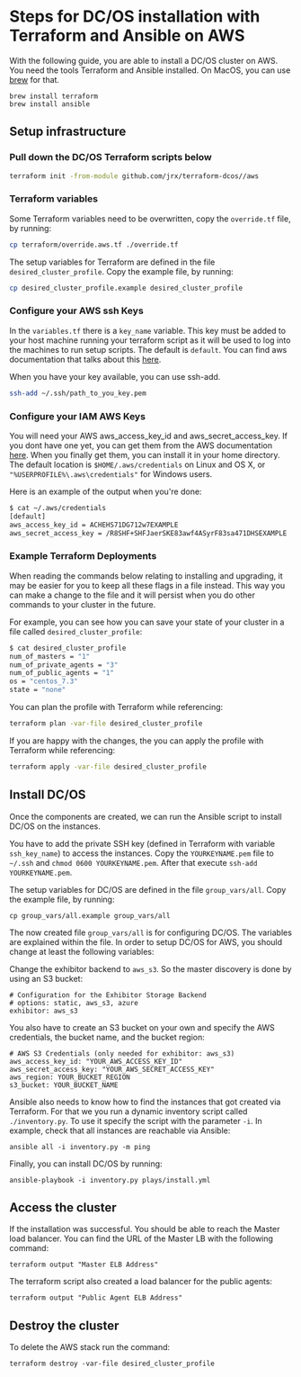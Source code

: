 # Steps for DC/OS installation with Terraform and Ansible on AWS

With the following guide, you are able to install a DC/OS cluster on AWS. You need the tools Terraform and Ansible installed. On MacOS, you can use [brew](https://brew.sh/) for that.

```
brew install terraform
brew install ansible
```

## Setup infrastructure

### Pull down the DC/OS Terraform scripts below

```bash
terraform init -from-module github.com/jrx/terraform-dcos//aws
```

### Terraform variables

Some Terraform variables need to be overwritten, copy the `override.tf` file, by running:
```bash
cp terraform/override.aws.tf ./override.tf
```

The setup variables for Terraform are defined in the file `desired_cluster_profile`. Copy the example file, by running:
```bash
cp desired_cluster_profile.example desired_cluster_profile
```

### Configure your AWS ssh Keys

In the `variables.tf` there is a `key_name` variable. This key must be added to your host machine running your terraform script as it will be used to log into the machines to run setup scripts. The default is `default`. You can find aws documentation that talks about this [here](https://docs.aws.amazon.com/AWSEC2/latest/UserGuide/ec2-key-pairs.html#how-to-generate-your-own-key-and-import-it-to-aws).

When you have your key available, you can use ssh-add.

```bash
ssh-add ~/.ssh/path_to_you_key.pem
```

### Configure your IAM AWS Keys

You will need your AWS aws_access_key_id and aws_secret_access_key. If you dont have one yet, you can get them from the AWS documentation [here](
http://docs.aws.amazon.com/IAM/latest/UserGuide/id_credentials_access-keys.html). When you finally get them, you can install it in your home directory. The default location is `$HOME/.aws/credentials` on Linux and OS X, or `"%USERPROFILE%\.aws\credentials"` for Windows users.

Here is an example of the output when you're done:

```bash
$ cat ~/.aws/credentials
[default]
aws_access_key_id = ACHEHS71DG712w7EXAMPLE
aws_secret_access_key = /R8SHF+SHFJaerSKE83awf4ASyrF83sa471DHSEXAMPLE
```

### Example Terraform Deployments

When reading the commands below relating to installing and upgrading, it may be easier for you to keep all these flags in a file instead. This way you can make a change to the file and it will persist when you do other commands to your cluster in the future.

For example, you can see how you can save your state of your cluster in a file called `desired_cluster_profile`:

```bash
$ cat desired_cluster_profile
num_of_masters = "1"
num_of_private_agents = "3"
num_of_public_agents = "1"
os = "centos_7.3"
state = "none"
```

You can plan the profile with Terraform while referencing:

```bash
terraform plan -var-file desired_cluster_profile
```

If you are happy with the changes, the you can apply the profile with Terraform while referencing:

```bash
terraform apply -var-file desired_cluster_profile
```

## Install DC/OS

Once the components are created, we can run the Ansible script to install DC/OS on the instances.

You have to add the private SSH key (defined in Terraform with variable `ssh_key_name`) to access the instances. Copy the `YOURKEYNAME.pem` file to `~/.ssh` and `chmod 0600 YOURKEYNAME.pem`. After that execute `ssh-add YOURKEYNAME.pem`.

The setup variables for DC/OS are defined in the file `group_vars/all`. Copy the example file, by running:

```
cp group_vars/all.example group_vars/all
```

The now created file `group_vars/all` is for configuring DC/OS. The variables are explained within the file. In order to setup DC/OS for AWS, you should change at least the following variables:

Change the exhibitor backend to `aws_s3`. So the master discovery is done by using an S3 bucket:

```
# Configuration for the Exhibitor Storage Backend
# options: static, aws_s3, azure
exhibitor: aws_s3
```
You also have to create an S3 bucket on your own and specify the AWS credentials, the bucket name, and the bucket region:

```
# AWS S3 Credentials (only needed for exhibitor: aws_s3)
aws_access_key_id: "YOUR_AWS_ACCESS_KEY_ID"
aws_secret_access_key: "YOUR_AWS_SECRET_ACCESS_KEY"
aws_region: YOUR_BUCKET_REGION
s3_bucket: YOUR_BUCKET_NAME
```

Ansible also needs to know how to find the instances that got created via Terraform.  For that we you run a dynamic inventory script called `./inventory.py`. To use it specify the script with the parameter `-i`. In example, check that all instances are reachable via Ansible:

```
ansible all -i inventory.py -m ping
```

Finally, you can install DC/OS by running:

```
ansible-playbook -i inventory.py plays/install.yml
```

## Access the cluster

If the installation was successful. You should be able to reach the Master load balancer. You can find the URL of the Master LB with the following command:

```
terraform output "Master ELB Address"
```

The terraform script also created a load balancer for the public agents:

```
terraform output "Public Agent ELB Address"
```

## Destroy the cluster

To delete the AWS stack run the command:

```
terraform destroy -var-file desired_cluster_profile
```
